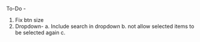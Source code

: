 To-Do -

1. Fix btn size
2. Dropdown-
    a. Include search in dropdown
    b. not allow selected items to be selected again 
    c.